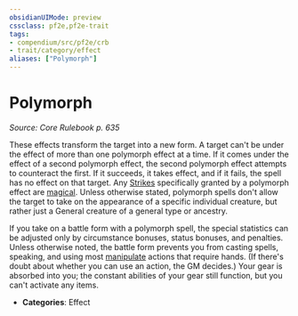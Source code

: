 ```yaml
---
obsidianUIMode: preview
cssclass: pf2e,pf2e-trait
tags:
- compendium/src/pf2e/crb
- trait/category/effect
aliases: ["Polymorph"]
---
```

# Polymorph  
*Source: Core Rulebook p. 635*  

These effects transform the target into a new form. A target can't be under the effect of more than one polymorph effect at a time. If it comes under the effect of a second polymorph effect, the second polymorph effect attempts to counteract the first. If it succeeds, it takes effect, and if it fails, the spell has no effect on that target. Any [Strikes](strike.md) specifically granted by a polymorph effect are [magical](magical.md "Magical Item Trait"). Unless otherwise stated, polymorph spells don't allow the target to take on the appearance of a specific individual creature, but rather just a General creature of a general type or ancestry.

If you take on a battle form with a polymorph spell, the special statistics can be adjusted only by circumstance bonuses, status bonuses, and penalties. Unless otherwise noted, the battle form prevents you from casting spells, speaking, and using most [manipulate](manipulate.md "Manipulate General Trait") actions that require hands. (If there's doubt about whether you can use an action, the GM decides.) Your gear is absorbed into you; the constant abilities of your gear still function, but you can't activate any items.

- **Categories**: Effect